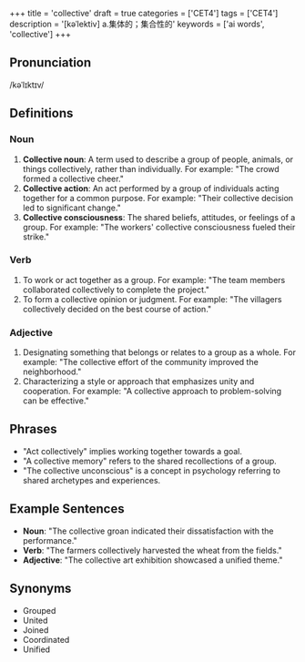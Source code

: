 +++
title = 'collective'
draft = true
categories = ['CET4']
tags = ['CET4']
description = '[kəˈlektiv] a.集体的；集合性的'
keywords = ['ai words', 'collective']
+++

## Pronunciation
/kəˈlɪktɪv/

## Definitions
### Noun
1. **Collective noun**: A term used to describe a group of people, animals, or things collectively, rather than individually. For example: "The crowd formed a collective cheer."
2. **Collective action**: An act performed by a group of individuals acting together for a common purpose. For example: "Their collective decision led to significant change."
3. **Collective consciousness**: The shared beliefs, attitudes, or feelings of a group. For example: "The workers' collective consciousness fueled their strike."

### Verb
1. To work or act together as a group. For example: "The team members collaborated collectively to complete the project."
2. To form a collective opinion or judgment. For example: "The villagers collectively decided on the best course of action."

### Adjective
1. Designating something that belongs or relates to a group as a whole. For example: "The collective effort of the community improved the neighborhood."
2. Characterizing a style or approach that emphasizes unity and cooperation. For example: "A collective approach to problem-solving can be effective."

## Phrases
- "Act collectively" implies working together towards a goal.
- "A collective memory" refers to the shared recollections of a group.
- "The collective unconscious" is a concept in psychology referring to shared archetypes and experiences.

## Example Sentences
- **Noun**: "The collective groan indicated their dissatisfaction with the performance."
- **Verb**: "The farmers collectively harvested the wheat from the fields."
- **Adjective**: "The collective art exhibition showcased a unified theme."

## Synonyms
- Grouped
- United
- Joined
- Coordinated
- Unified
